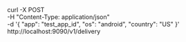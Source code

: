 

curl -X POST \
     -H "Content-Type: application/json" \
     -d '{
         "app": "test_app_id",
         "os": "android",
         "country": "US"
     }' \
     http://localhost:9090/v1/delivery